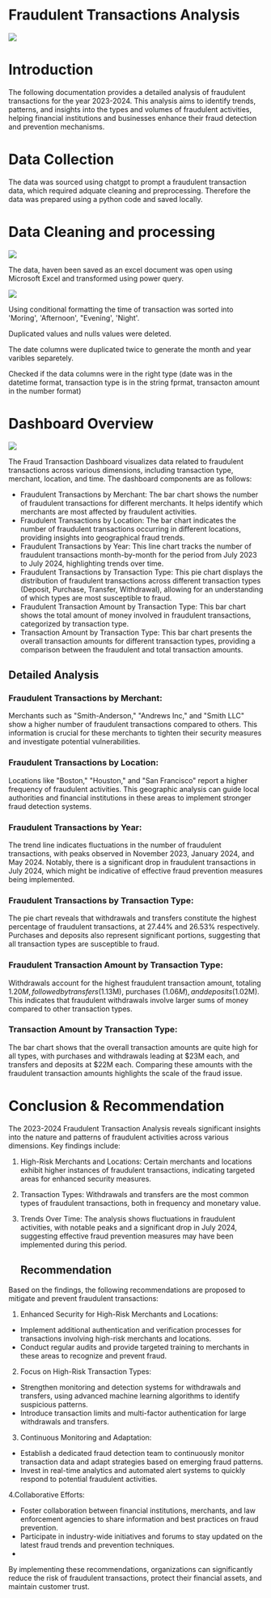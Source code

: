 # Fraudulent Transactions Analysis
![](https://github.com/KoreJosh/Fraudulent-Transactions-Analysis/blob/main/fraud1.jpg)


# Introduction
The following documentation provides a detailed analysis of fraudulent transactions for the year 2023-2024. This analysis aims to identify trends, patterns, and insights into the types and volumes of fraudulent activities, helping financial institutions and businesses enhance their fraud detection and prevention mechanisms.

# Data Collection 
The data was sourced using chatgpt to prompt a fraudulent transaction data, which required adquate cleaning and preprocessing.
Therefore the data was prepared using a python code and saved locally.

# Data Cleaning and processing
![](https://github.com/KoreJosh/Fraudulent-Transactions-Analysis/blob/main/fraud1.png)

The data, haven been saved as an excel document was open using Microsoft Excel and transformed using power query.

![](https://github.com/KoreJosh/Fraudulent-Transactions-Analysis/blob/main/fraud0.png)

Using conditional formatting the time of transaction was sorted into 'Moring', 'Afternoon', "Evening', 'Night'.

Duplicated values and nulls values were deleted.

The date columns were duplicated twice to generate the month and year varibles separetely.

Checked if the data columns were in the right type (date was in the datetime format, transaction type is in the string fprmat, transacton amount in the number format)

# Dashboard Overview
![](https://github.com/KoreJosh/Fraudulent-Transactions-Analysis/blob/main/Fraud.png)

The Fraud Transaction Dashboard visualizes data related to fraudulent transactions across various dimensions, including transaction type, merchant, location, and time. The dashboard components are as follows:

- Fraudulent Transactions by Merchant: 
  The bar chart shows the number of fraudulent transactions for different merchants. It helps identify which merchants are most affected by fraudulent activities.
- Fraudulent Transactions by Location:
  The bar chart indicates the number of fraudulent transactions occurring in different locations, providing insights into geographical fraud trends.
- Fraudulent Transactions by Year:
  This line chart tracks the number of fraudulent transactions month-by-month for the period from July 2023 to July 2024, highlighting trends over time.
- Fraudulent Transactions by Transaction Type:
  This pie chart displays the distribution of fraudulent transactions across different transaction types (Deposit, Purchase, Transfer, Withdrawal), allowing for an understanding of which 
  types are most susceptible to fraud.
- Fraudulent Transaction Amount by Transaction Type:
  This bar chart shows the total amount of money involved in fraudulent transactions, categorized by transaction type.
- Transaction Amount by Transaction Type:
  This bar chart presents the overall transaction amounts for different transaction types, providing a comparison between the fraudulent and total transaction amounts.
  
## Detailed Analysis

### Fraudulent Transactions by Merchant:

Merchants such as "Smith-Anderson," "Andrews Inc," and "Smith LLC" show a higher number of fraudulent transactions compared to others.
This information is crucial for these merchants to tighten their security measures and investigate potential vulnerabilities.

### Fraudulent Transactions by Location:

Locations like "Boston," "Houston," and "San Francisco" report a higher frequency of fraudulent activities.
This geographic analysis can guide local authorities and financial institutions in these areas to implement stronger fraud detection systems.

### Fraudulent Transactions by Year:

The trend line indicates fluctuations in the number of fraudulent transactions, with peaks observed in November 2023, January 2024, and May 2024.
Notably, there is a significant drop in fraudulent transactions in July 2024, which might be indicative of effective fraud prevention measures being implemented.

### Fraudulent Transactions by Transaction Type:

The pie chart reveals that withdrawals and transfers constitute the highest percentage of fraudulent transactions, at 27.44% and 26.53% respectively.
Purchases and deposits also represent significant portions, suggesting that all transaction types are susceptible to fraud.

### Fraudulent Transaction Amount by Transaction Type:

Withdrawals account for the highest fraudulent transaction amount, totaling $1.20M, followed by transfers ($1.13M), purchases ($1.06M), and deposits ($1.02M).
This indicates that fraudulent withdrawals involve larger sums of money compared to other transaction types.

### Transaction Amount by Transaction Type:

The bar chart shows that the overall transaction amounts are quite high for all types, with purchases and withdrawals leading at $23M each, and transfers and deposits at $22M each.
Comparing these amounts with the fraudulent transaction amounts highlights the scale of the fraud issue.

# Conclusion & Recommendation
The 2023-2024 Fraudulent Transaction Analysis reveals significant insights into the nature and patterns of fraudulent activities across various dimensions. Key findings include:

1. High-Risk Merchants and Locations: Certain merchants and locations exhibit higher instances of fraudulent transactions, indicating targeted areas for enhanced security measures.
2. Transaction Types: Withdrawals and transfers are the most common types of fraudulent transactions, both in frequency and monetary value.
3. Trends Over Time: The analysis shows fluctuations in fraudulent activities, with notable peaks and a significant drop in July 2024, suggesting effective fraud prevention measures may have been implemented during this period.

   ## Recommendation
Based on the findings, the following recommendations are proposed to mitigate and prevent fraudulent transactions:

1. Enhanced Security for High-Risk Merchants and Locations:

- Implement additional authentication and verification processes for transactions involving high-risk merchants and locations.
- Conduct regular audits and provide targeted training to merchants in these areas to recognize and prevent fraud.

2. Focus on High-Risk Transaction Types:

- Strengthen monitoring and detection systems for withdrawals and transfers, using advanced machine learning algorithms to identify suspicious patterns.
- Introduce transaction limits and multi-factor authentication for large withdrawals and transfers.

3. Continuous Monitoring and Adaptation:

- Establish a dedicated fraud detection team to continuously monitor transaction data and adapt strategies based on emerging fraud patterns.
- Invest in real-time analytics and automated alert systems to quickly respond to potential fraudulent activities.

4.Collaborative Efforts:

- Foster collaboration between financial institutions, merchants, and law enforcement agencies to share information and best practices on fraud prevention.
- Participate in industry-wide initiatives and forums to stay updated on the latest fraud trends and prevention techniques.
- 
By implementing these recommendations, organizations can significantly reduce the risk of fraudulent transactions, protect their financial assets, and maintain customer trust.







